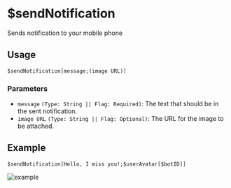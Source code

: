 # $sendNotification
Sends notification to your mobile phone

## Usage
```
$sendNotification[message;(image URL)]
```

### Parameters 
- `message` `(Type: String || Flag: Required)`: The text that should be in the sent notification.
- `image URL` `(Type: String || Flag: Optional)`: The URL for the image to be attached.

## Example
```
$sendNotification[Hello, I miss you!;$userAvatar[$botID]]
```

![example](https://i.imgur.com/yfSTLVY.png)
